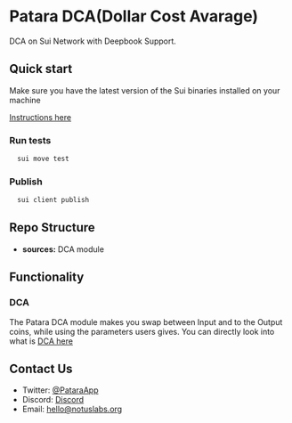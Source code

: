 # Patara DCA(Dollar Cost Avarage)

DCA on Sui Network with Deepbook Support.

## Quick start

Make sure you have the latest version of the Sui binaries installed on your machine

[Instructions here](https://docs.sui.io/devnet/build/install)

### Run tests

```bash
  sui move test
```

### Publish

```bash
  sui client publish
```

## Repo Structure

- **sources:** DCA module

## Functionality

### DCA

The Patara DCA module makes you swap between Input and to the Output coins, while using the parameters users gives. You can directly look into what is [DCA here](https://www.investopedia.com/terms/d/dollarcostaveraging.asp)

## Contact Us

- Twitter: [@PataraApp](https://x.com/PataraApp)
- Discord: [Discord](https://discord.gg/hWC2TmDSUv)
- Email: [hello@notuslabs.org](mailto:hello@notuslabs.org)
